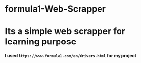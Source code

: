 # formula1-Web-Scrapper

# Its a simple web scrapper for learning purpose
#### I used ```https://www.formula1.com/en/drivers.html``` for my project
